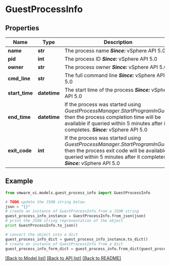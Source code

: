 # GuestProcessInfo


## Properties
Name | Type | Description | Notes
------------ | ------------- | ------------- | -------------
**name** | **str** | The process name  ***Since:*** vSphere API 5.0  | 
**pid** | **int** | The process ID  ***Since:*** vSphere API 5.0  | 
**owner** | **str** | The process owner  ***Since:*** vSphere API 5.0  | 
**cmd_line** | **str** | The full command line  ***Since:*** vSphere API 5.0  | 
**start_time** | **datetime** | The start time of the process  ***Since:*** vSphere API 5.0  | 
**end_time** | **datetime** | If the process was started using *GuestProcessManager.StartProgramInGuest* then the process completion time will be available if queried within 5 minutes after it completes.  ***Since:*** vSphere API 5.0  | [optional] 
**exit_code** | **int** | If the process was started using *GuestProcessManager.StartProgramInGuest* then the process exit code will be available if queried within 5 minutes after it completes.  ***Since:*** vSphere API 5.0  | [optional] 

## Example

```python
from vmware_vi.models.guest_process_info import GuestProcessInfo

# TODO update the JSON string below
json = "{}"
# create an instance of GuestProcessInfo from a JSON string
guest_process_info_instance = GuestProcessInfo.from_json(json)
# print the JSON string representation of the object
print GuestProcessInfo.to_json()

# convert the object into a dict
guest_process_info_dict = guest_process_info_instance.to_dict()
# create an instance of GuestProcessInfo from a dict
guest_process_info_form_dict = guest_process_info.from_dict(guest_process_info_dict)
```
[[Back to Model list]](../README.md#documentation-for-models) [[Back to API list]](../README.md#documentation-for-api-endpoints) [[Back to README]](../README.md)


